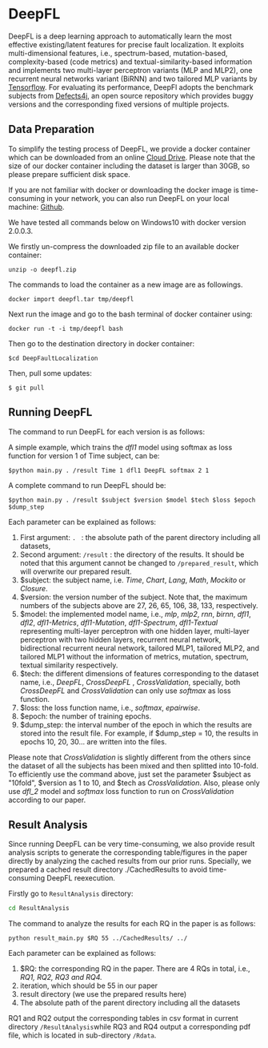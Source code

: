 ﻿# DeepFL
DeepFL is a deep learning approach to automatically learn the most effective existing/latent features for precise fault localization. It exploits multi-dimensional features, i.e., spectrum-based, mutation-based, complexity-based (code metrics) and textual-similarity-based information and implements two multi-layer perceptron variants (MLP and MLP2), one recurrent neural networks variant (BiRNN) and two tailored MLP variants by [Tensorflow](https://www.tensorflow.org/). For evaluating its performance, DeepFl adopts the benchmark subjects from [Defects4j](https://github.com/rjust/defects4j), an open source repository which provides buggy versions and the corresponding fixed versions of multiple projects.

## Data Preparation 
To simplify the testing process of DeepFL, we provide a docker container which can be downloaded from an online [Cloud Drive](https://mega.nz/#!HDwHEKbR!rv4BLiuzYnMsGUIn_W8YftGSy1AfuwHDez6h5IO0T1k). Please note that the size of our docker container including the dataset is larger than 30GB, so please prepare sufficient disk space.

If you are not familiar with docker or downloading the docker image is time-consuming in your network, you can also run DeepFL on your local machine: [Github](https://github.com/DeepFL/DeepFaultLocalization).

We have tested all commands below on Windows10 with docker version 2.0.0.3.

We firstly un-compress the downloaded zip file to an available docker container:

```
unzip -o deepfl.zip
```

The commands to load the container as a new image are as followings.

 ```
docker import deepfl.tar tmp/deepfl
 ```

Next run the image and go to the bash terminal of docker container using:

```
docker run -t -i tmp/deepfl bash
```

Then go to the destination directory in docker container:

```
$cd DeepFaultLocalization
```

Then, pull some updates:


```
$ git pull
```

## Running DeepFL

The command to run DeepFL for each version is as follows:

A simple example, which trains the *dfl1* model using softmax as loss function for version 1 of Time subject, can be:

```
$python main.py . /result Time 1 dfl1 DeepFL softmax 2 1
```

A complete command to run DeepFL should be:

```
$python main.py . /result $subject $version $model $tech $loss $epoch $dump_step
```

Each parameter can be explained as follows:

1. First argument: `. ` : the absolute path of the parent directory including all datasets,
2. Second argument: `/result` :  the directory of the results. It should be noted that this argument cannot be changed to `/prepared_result`, which will overwrite our prepared result. 
3. $subject: the subject name, i.e. *Time*, *Chart*, *Lang*, *Math*, *Mockito* or *Closure*.
4. $version: the version number of the subject. Note that, the maximum numbers of the subjects above are 27, 26, 65, 106, 38, 133, respectively.
5. $model: the implemented model name, i.e., *mlp*, *mlp2*, *rnn*, *birnn*, *dfl1*, *dfl2*, *dfl1-Metrics*, *dfl1-Mutation*, *dfl1-Spectrum*, *dfl1-Textual* representing multi-layer perceptron with one hidden layer, multi-layer perceptron with two hidden layers, recurrent neural network, bidirectional recurrent neural network, tailored MLP1, tailored MLP2, and tailored MLP1 without the information of metrics, mutation, spectrum, textual similarity respectively.
6. $tech: the different dimensions of features corresponding to the dataset name, i.e., *DeepFL*, *CrossDeepFL* , *CrossValidation*, specially, both *CrossDeepFL* and *CrossValidation* can only use *softmax* as loss function.
7. $loss: the loss function name, i.e., *softmax*, *epairwise*.
8. $epoch: the number of training epochs.
9. $dump_step: the interval number of the epoch in which the results are stored into the result file. For example, if \$dump_step = 10, the results in epochs 10, 20, 30... are written into the files.

Please note that *CrossValidation* is slightly different from the others since the dataset of all the subjects has been mixed and then splitted into 10-fold. To efficiently use the command above, just set the parameter \$subject as "10fold", ​\$version as 1 to 10, and $tech as *CrossValidation*. Also, please only use *dfl_2* model and *softmax* loss function to run on *CrossValidation* according to our paper.

## Result Analysis

Since running DeepFL can be very time-consuming, we also provide result analysis scripts to generate the corresponding table/figures in the paper directly by analyzing the cached results from our prior runs. Specially, we prepared a cached result directory ./CachedResults to avoid time-consuming DeepFL reexecution.

Firstly go to `ResultAnalysis` directory:

```cmd
cd ResultAnalysis
```

The command to analyze the results for each RQ in the paper is as follows:

```
python result_main.py $RQ 55 ../CachedResults/ ../
```

Each parameter can be explained as follows:

1. $RQ: the corresponding RQ in the paper. There are 4 RQs in total, i.e., *RQ1, RQ2, RQ3 and RQ4.*
2. iteration, which should be 55 in our paper
3. result directory (we use the prepared results here)
4. The absolute path of the parent directory including all the datasets

RQ1 and RQ2 output the corresponding tables in csv format in current directory `/ResultAnalysis`while RQ3 and RQ4 output a corresponding pdf file, which is located in sub-directory `/Rdata`. 





